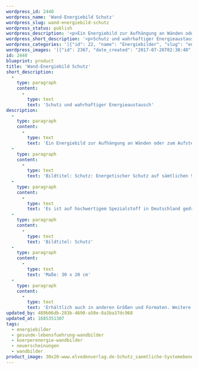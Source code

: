 ```yaml
---
wordpress_id: 2440
wordpress_name: 'Wand-Energiebild Schutz'
wordpress_slug: wand-energiebild-schutz
wordpress_status: publish
wordpress_description: '<p>Ein Energiebild zur Aufhängung an Wänden oder zum Aufstellen im Raum mit einem aktivierbaren Schwingungsfeld zu: Körperenergiewissen - Schutz - Sicherheit - Wahrhaftiger Energieaustausch: Feinstoffliche Impulse für die Schutzfelder des menschlichen Systems u.a.. Im energetischen Austausch mit anderen (dem Umfeld allgemein), mit den individuell wahrhaftigen feinstofflichen Energien in Kontakt gehen.</p><p>Bildtitel: Schutz: Energetischer Schutz auf sämtlichen Systemebenen. Reihe: Körperenergiewissen.</p><p>Es ist auf hochwertigem Spezialstoff in Deutschland gedruckt und sorgfältig in Handarbeit auf Holzkeilrahmen aufgezogen. Laut Herstellerangaben ist der farbintensive Druck 70 Jahre lichtecht, waschbar und in einem umweltorientierten Verfahren hergestellt. Der Oberstoff ist mit einer Spezialbeschichtung unterfüttert, so dass, bei Aufhängung an der Wand, der rückseitige Holzrahmen auch bei hellen Farben unsichtbar ist.</p><p>Bildtitel: Schutz</p><p>Maße: 30 x 20 cm</p><p>Erhältlich auch in anderen Größen und Formaten. Weitere Größen oder andere Seitenverhältnisse, sind bis 200 cm individuell für Sie innerhalb weniger Tage herstellbar. Bitte kontaktieren Sie uns hierfür unter <a href="mailto:info@elvedenverlag.de">info@elvedenverlag.de</a>.</p><p><a href="https://my.feenbaum.de/anwendung-energie-wandbilder/">Anwendungshinweise</a>      <a href="https://my.feenbaum.de/produktinformation-wandbilder/">Produktinformationen</a></p>'
wordpress_short_description: '<p>Schutz und wahrhaftiger Energieaustausch<br /><em>Hinweis: Das Wasserzeichen „Elveden Verlag Energiebild“ wird nicht mit gedruckt</em></p>'
wordpress_categories: '[{"id": 22, "name": "Energiebilder", "slug": "energiebilder"}, {"id": 41, "name": "Gesunde Lebensf\u00fchrung", "slug": "gesunde-lebensfuehrung-wandbilder"}, {"id": 46, "name": "K\u00f6rperenergie", "slug": "koerperenergie-wandbilder"}, {"id": 66, "name": "Neuerscheinungen", "slug": "neuerscheinungen"}, {"id": 24, "name": "Wandbilder", "slug": "wandbilder"}]'
wordpress_images: '[{"id": 2367, "date_created": "2017-07-26T02:38:48", "date_created_gmt": "2017-07-25T22:38:48", "date_modified": "2017-07-26T02:38:48", "date_modified_gmt": "2017-07-25T22:38:48", "src": "https://my.feenbaum.de/wp-content/uploads/2017/07/30x20-www.elvedenverlag.de-Schutz_saemtliche-Systemebenen_800x800-W_FK.jpg", "name": "30&#215;20 www.elvedenverlag.de Schutz_saemtliche Systemebenen_800x800-W_FK", "alt": ""}]'
id: 2440
blueprint: product
title: 'Wand-Energiebild Schutz'
short_description:
  -
    type: paragraph
    content:
      -
        type: text
        text: 'Schutz und wahrhaftiger Energieaustausch'
description:
  -
    type: paragraph
    content:
      -
        type: text
        text: 'Ein Energiebild zur Aufhängung an Wänden oder zum Aufstellen im Raum mit einem aktivierbaren Schwingungsfeld zu: Körperenergiewissen - Schutz - Sicherheit - Wahrhaftiger Energieaustausch: Feinstoffliche Impulse für die Schutzfelder des menschlichen Systems u.a.. Im energetischen Austausch mit anderen (dem Umfeld allgemein), mit den individuell wahrhaftigen feinstofflichen Energien in Kontakt gehen.'
  -
    type: paragraph
    content:
      -
        type: text
        text: 'Bildtitel: Schutz: Energetischer Schutz auf sämtlichen Systemebenen. Reihe: Körperenergiewissen.'
  -
    type: paragraph
    content:
      -
        type: text
        text: 'Es ist auf hochwertigem Spezialstoff in Deutschland gedruckt und sorgfältig in Handarbeit auf Holzkeilrahmen aufgezogen. Laut Herstellerangaben ist der farbintensive Druck 70 Jahre lichtecht, waschbar und in einem umweltorientierten Verfahren hergestellt. Der Oberstoff ist mit einer Spezialbeschichtung unterfüttert, so dass, bei Aufhängung an der Wand, der rückseitige Holzrahmen auch bei hellen Farben unsichtbar ist.'
  -
    type: paragraph
    content:
      -
        type: text
        text: 'Bildtitel: Schutz'
  -
    type: paragraph
    content:
      -
        type: text
        text: 'Maße: 30 x 20 cm'
  -
    type: paragraph
    content:
      -
        type: text
        text: 'Erhältlich auch in anderen Größen und Formaten. Weitere Größen oder andere Seitenverhältnisse, sind bis 200 cm individuell für Sie innerhalb weniger Tage herstellbar. Bitte kontaktieren Sie uns hierfür unter info@elvedenverlag.de.'
updated_by: 489b06db-283b-4690-a50e-8a3ba37dc968
updated_at: 1685351307
tags:
  - energiebilder
  - gesunde-lebensfuehrung-wandbilder
  - koerperenergie-wandbilder
  - neuerscheinungen
  - wandbilder
product_image: 30x20-www.elvedenverlag.de-Schutz_saemtliche-Systemebenen_800x800-W_FK.jpg
---
```

